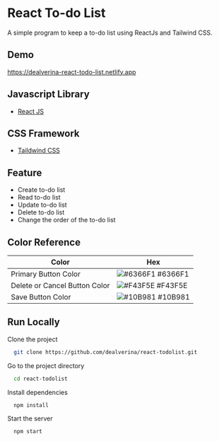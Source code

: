 # React To-do List

A simple program to keep a to-do list using ReactJs and Tailwind CSS.

## Demo

https://dealverina-react-todo-list.netlify.app

## Javascript Library

 - [React JS](https://reactjs.org/)

## CSS Framework

- [Taildwind CSS](https://tailwindcss.com/)

## Feature

- Create to-do list
- Read to-do list
- Update to-do list
- Delete to-do list
- Change the order of the to-do list

## Color Reference

| Color             | Hex                                                                |
| ----------------- | ------------------------------------------------------------------ |
| Primary Button Color | ![#6366F1](https://via.placeholder.com/10/6366F1?text=+) #6366F1 |
| Delete or Cancel Button Color | ![#F43F5E](https://via.placeholder.com/10/F43F5E?text=+) #F43F5E |
| Save Button Color | ![#10B981](https://via.placeholder.com/10/10B981?text=+) #10B981 |

## Run Locally

Clone the project

```bash
  git clone https://github.com/dealverina/react-todolist.git
```

Go to the project directory

```bash
  cd react-todolist
```

Install dependencies

```bash
  npm install
```

Start the server

```bash
  npm start
```
